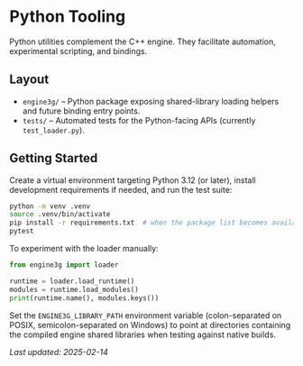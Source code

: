 # Python Tooling

Python utilities complement the C++ engine. They facilitate automation, experimental scripting, and bindings.

## Layout
- `engine3g/` – Python package exposing shared-library loading helpers and future binding entry points.
- `tests/` – Automated tests for the Python-facing APIs (currently `test_loader.py`).

## Getting Started

Create a virtual environment targeting Python 3.12 (or later), install development requirements if needed, and run the
test suite:

```bash
python -m venv .venv
source .venv/bin/activate
pip install -r requirements.txt  # when the package list becomes available
pytest
```

To experiment with the loader manually:

```python
from engine3g import loader

runtime = loader.load_runtime()
modules = runtime.load_modules()
print(runtime.name(), modules.keys())
```

Set the `ENGINE3G_LIBRARY_PATH` environment variable (colon-separated on POSIX, semicolon-separated on Windows) to point
at directories containing the compiled engine shared libraries when testing against native builds.

_Last updated: 2025-02-14_
